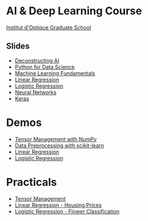 # AI & Deep Learning Course

[Institut d'Optique Graduate School](https://www.institutoptique.fr)

## Slides

- [Deconstructing AI](https://www.bpesquet.fr/en/slides/ai/deconstructing-ai/)
- [Python for Data Science](https://www.bpesquet.fr/en/slides/ai/python-data-science/)
- [Machine Learning Fundamentals](https://www.bpesquet.fr/en/slides/ai/ml-fundamentals/)
- [Linear Regression](https://www.bpesquet.fr/en/slides/ai/linear-regression/)
- [Logistic Regression](https://www.bpesquet.fr/en/slides/ai/logistic-regression/)
- [Neural Networks](https://www.bpesquet.fr/en/slides/ai/neural-networks/)
- [Keras](https://www.bpesquet.fr/en/slides/ai/keras/)

# Demos

- [Tensor Management with NumPy](https://colab.research.google.com/github/bpesquet/machine-learning-katas/blob/master/notebooks/demos/tools/NumPy.ipynb)
- [Data Preprocessing with scikit-learn](https://colab.research.google.com/github/bpesquet/machine-learning-katas/blob/master/notebooks/demos/workflow/DataPreprocessing.ipynb)
- [Linear Regression](https://playground.tensorflow.org/#activation=tanh&batchSize=10&dataset=circle&regDataset=reg-plane&learningRate=0.03&regularizationRate=0&noise=25&networkShape=&seed=0.27079&showTestData=false&discretize=false&percTrainData=50&x=true&y=true&xTimesY=false&xSquared=false&ySquared=false&cosX=false&sinX=false&cosY=false&sinY=false&collectStats=false&problem=regression&initZero=false&hideText=false&showTestData_hide=false&activation_hide=true&noise_hide=false&discretize_hide=true&dataset_hide=true&batchSize_hide=true&percTrainData_hide=true&numHiddenLayers_hide=true&problem_hide=true)
- [Logistic Regression](https://playground.tensorflow.org/#activation=sigmoid&batchSize=10&dataset=gauss&regDataset=reg-plane&learningRate=0.03&regularizationRate=0&noise=0&networkShape=&seed=0.61489&showTestData=false&discretize=false&percTrainData=50&x=true&y=true&xTimesY=false&xSquared=false&ySquared=false&cosX=false&sinX=false&cosY=false&sinY=false&collectStats=false&problem=classification&initZero=false&hideText=false&numHiddenLayers_hide=true&percTrainData_hide=true&discretize_hide=true&problem_hide=true&activation_hide=true)

# Practicals

- [Tensor Management](https://colab.research.google.com/github/bpesquet/machine-learning-katas/blob/master/notebooks/katas/tools/TensorManagement.ipynb)
- [Linear Regression - Housing Prices](https://colab.research.google.com/github/bpesquet/machine-learning-katas/blob/master/notebooks/katas/algorithms/LinearRegression_BostonHousing.ipynb)
- [Logistic Regression - Flower Classification](https://colab.research.google.com/github/bpesquet/machine-learning-katas/blob/master/notebooks/katas/algorithms/LogisticRegression_Iris.ipynb)
